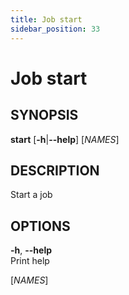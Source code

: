 ```yaml
---
title: Job start
sidebar_position: 33
---
```


# Job start

## SYNOPSIS

**start** \[**-h**\|**--help**\] \[*NAMES*\]

## DESCRIPTION

Start a job

## OPTIONS

**-h**, **--help**  
Print help

\[*NAMES*\]  
